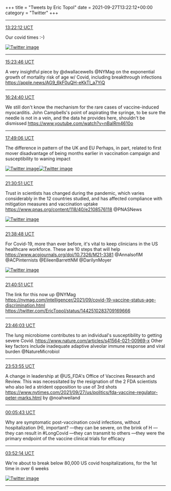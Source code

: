 +++
title = "Tweets by Eric Topol" 
date = 2021-09-27T13:22:12+00:00
category = "Twitter"
+++


---

<a href="https://twitter.com/erictopol/status/1442479687767183369" target="_blank" rel="noreferer">13:22:12 UCT</a>

Our covid times :-) 

<a href="FAS3X5SVkAcx80Q.jpg"  ><img src="FAS3X5SVkAcx80Q.jpg" alt="Twitter image" ></img></a>

---

<a href="https://twitter.com/erictopol/status/1442510283709169666" target="_blank" rel="noreferer">15:23:46 UCT</a>

A very insightful piece by ⁦@dwallacewells⁩ ⁦@NYMag⁩ on the exponential growth of mortality risk of age w/ Covid, including breakthrough infections https://apple.news/AG9_6kF0uQH-eKkTI_a7YiQ



---

<a href="https://twitter.com/erictopol/status/1442525607426867200" target="_blank" rel="noreferer">16:24:40 UCT</a>

We still don't know the mechanism for the rare cases of vaccine-induced myocarditis. John Campbells's point of aspirating the syringe, to be sure the needle is not in a vein, and the data he provides here, shouldn't be dismissed
 https://www.youtube.com/watch?v=nBaIRm4610o



---

<a href="https://twitter.com/erictopol/status/1442546856790093832" target="_blank" rel="noreferer">17:49:06 UCT</a>

The difference in pattern of the UK and EU
Perhaps, in part, related to first mover disadvantage of being months earlier in vaccination campaign and susceptibility to waning impact 

<a href="FAT0UdsVkAU_x6R.jpg"  ><img src="FAT0UdsVkAU_x6R.jpg" alt="Twitter image" ></img></a><a href="FAT0Wy-UcAYVg9D.jpg"  ><img src="FAT0Wy-UcAYVg9D.jpg" alt="Twitter image" ></img></a>

---

<a href="https://twitter.com/erictopol/status/1442602660717203466" target="_blank" rel="noreferer">21:30:51 UCT</a>

Trust in scientists has changed during the pandemic, which varies considerably in the 12 countries studied, and has affected compliance with mitigation measures and vaccination uptake
https://www.pnas.org/content/118/40/e2108576118
@PNASNews 

<a href="FAUnDmFUcAAyB7W.jpg"  ><img src="FAUnDmFUcAAyB7W.jpg" alt="Twitter image" ></img></a>

---

<a href="https://twitter.com/erictopol/status/1442604660477476871" target="_blank" rel="noreferer">21:38:48 UCT</a>

For Covid-19, more than ever before, it's vital to keep clinicians in the US healthcare workforce. These are 10 steps that will help
https://www.acpjournals.org/doi/10.7326/M21-3381
@AnnalsofIM @ACPinternists @EileenBarrettNM @DarilynMoyer 

<a href="FAUowbZVgAcQvjj.jpg"  ><img src="FAUowbZVgAcQvjj.jpg" alt="Twitter image" ></img></a>

---

<a href="https://twitter.com/erictopol/status/1442605180277587970" target="_blank" rel="noreferer">21:40:51 UCT</a>

The link for this now up @NYMag 
https://nymag.com/intelligencer/2021/09/covid-19-vaccine-status-age-discrimination.html https://twitter.com/EricTopol/status/1442510283709169666



---

<a href="https://twitter.com/erictopol/status/1442636685083222016" target="_blank" rel="noreferer">23:46:03 UCT</a>

The lung microbiome contributes to an individual's susceptibility to getting severe Covid.
https://www.nature.com/articles/s41564-021-00969-x
Other key factors include inadequate adaptive alveolar immune response and viral burden @NatureMicrobiol



---

<a href="https://twitter.com/erictopol/status/1442638666342432770" target="_blank" rel="noreferer">23:53:55 UCT</a>

A change in leadership at @US_FDA's Office of Vaccines Research and Review. This was necessitated by the resignation of the 2 FDA scientists who also led a strident opposition to use of 3rd shots  https://www.nytimes.com/2021/09/27/us/politics/fda-vaccine-regulator-peter-marks.html by @noahweiland



---

<a href="https://twitter.com/erictopol/status/1442641634340995072" target="_blank" rel="noreferer">00:05:43 UCT</a>

Why are symptomatic post-vaccination covid infections, without hospitalization (H), important?
—they can be severe, on the brink of H
—they can result in #LongCovid 
—they can transmit to others 
—they were the primary endpoint of the vaccine clinical trials for efficacy



---

<a href="https://twitter.com/erictopol/status/1442698641760604168" target="_blank" rel="noreferer">03:52:14 UCT</a>

We're about to break below 80,000 US covid hospitalizations, for the 1st time in over 6 weeks 

<a href="FAV-vPcUcAIsWeX.jpg"  ><img src="FAV-vPcUcAIsWeX.jpg" alt="Twitter image" ></img></a>

---